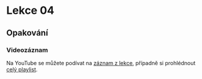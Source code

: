 Lekce 04
========

Opakování
---------

### Videozáznam

Na YouTube se můžete podívat na [záznam z lekce](https://www.youtube.com/watch?v=CIh9hdJxtKk),
případně si prohlédnout [celý playlist](https://www.youtube.com/playlist?list=PLTCx5oiCrIJ6mcuJ1VaY8s0mzFsaMUzp-).

